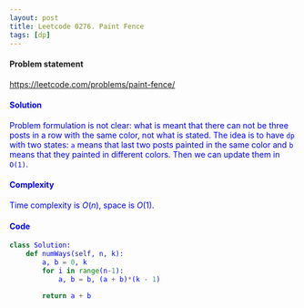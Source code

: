```yaml
---
layout: post
title: Leetcode 0276. Paint Fence
tags: [dp]
---
```


#### Problem statement

<a href="https://leetcode.com/problems/paint-fence/"> <font color = blue>https://leetcode.com/problems/paint-fence/

#### Solution
Problem formulation is not clear: what is meant that there can not be three posts in a row with the same color, not what is stated.
The idea is to have `dp` with two states: `a` means that last two posts painted in the same color and `b` means that they painted in different colors. Then we can update them in `O(1)`.

#### Complexity
Time complexity is $O(n)$, space is $O(1)$.

#### Code
```python
class Solution:
    def numWays(self, n, k):
        a, b = 0, k
        for i in range(n-1):
            a, b = b, (a + b)*(k - 1)
            
        return a + b
```
